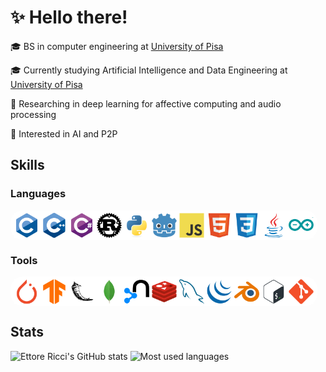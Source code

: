 # ✨ Hello there!

  🎓 BS in computer engineering at [University of Pisa](https://www.unipi.it/)

  🎓 Currently studying Artificial Intelligence and Data Engineering at [University of Pisa](https://www.unipi.it/)

  🔎 Researching in deep learning for affective computing and audio processing

  🧩 Interested in AI and P2P

## Skills

### Languages

<div style="background-color: white; border-radius: 20px; padding: 4px 6px 0 6px; width: fit-content">

<img src="https://raw.githubusercontent.com/devicons/devicon/6910f0503efdd315c8f9b858234310c06e04d9c0/icons/c/c-original.svg" alt="C" width=40/>
<img src="https://raw.githubusercontent.com/devicons/devicon/6910f0503efdd315c8f9b858234310c06e04d9c0/icons/cplusplus/cplusplus-original.svg" alt="C" width=40/>
<img src="https://raw.githubusercontent.com/devicons/devicon/6910f0503efdd315c8f9b858234310c06e04d9c0/icons/csharp/csharp-original.svg" alt="C#" width=40/>
<img src="https://raw.githubusercontent.com/devicons/devicon/6910f0503efdd315c8f9b858234310c06e04d9c0/icons/rust/rust-original.svg" alt="Rust" width=40/>
<img src="https://raw.githubusercontent.com/devicons/devicon/6910f0503efdd315c8f9b858234310c06e04d9c0/icons/python/python-original.svg" alt="Python" width=40/>
<img src="https://raw.githubusercontent.com/devicons/devicon/6910f0503efdd315c8f9b858234310c06e04d9c0/icons/godot/godot-original.svg" alt="Godot" width=40/>
<img src="https://raw.githubusercontent.com/devicons/devicon/6910f0503efdd315c8f9b858234310c06e04d9c0/icons/javascript/javascript-original.svg" alt="JavaScript" width=40/>
<img src="https://raw.githubusercontent.com/devicons/devicon/6910f0503efdd315c8f9b858234310c06e04d9c0/icons/html5/html5-original.svg" alt="HTML" width=40/>
<img src="https://raw.githubusercontent.com/devicons/devicon/6910f0503efdd315c8f9b858234310c06e04d9c0/icons/css3/css3-original.svg" alt="CSS" width=40/>
<img src="https://raw.githubusercontent.com/devicons/devicon/6910f0503efdd315c8f9b858234310c06e04d9c0/icons/java/java-original.svg" alt="Java" width=40/>
<img src="https://raw.githubusercontent.com/devicons/devicon/6910f0503efdd315c8f9b858234310c06e04d9c0/icons/arduino/arduino-original.svg" alt="Arduino" width=40/>

</div>

### Tools

<div style="background-color: white; border-radius: 20px; padding: 4px 6px 0 6px; width: fit-content">

<img src="https://raw.githubusercontent.com/devicons/devicon/6910f0503efdd315c8f9b858234310c06e04d9c0/icons/pytorch/pytorch-original.svg" alt="Pytorch" width=40/>
<img src="https://raw.githubusercontent.com/devicons/devicon/6910f0503efdd315c8f9b858234310c06e04d9c0/icons/tensorflow/tensorflow-original.svg" alt="Tensorflow" width=40/>
<img src="https://raw.githubusercontent.com/devicons/devicon/6910f0503efdd315c8f9b858234310c06e04d9c0/icons/flask/flask-original.svg" alt="Flask" width=40/>
<img src="https://raw.githubusercontent.com/devicons/devicon/6910f0503efdd315c8f9b858234310c06e04d9c0/icons/mongodb/mongodb-original.svg" alt="MongoDB" width=40/>
<img src="https://raw.githubusercontent.com/devicons/devicon/6910f0503efdd315c8f9b858234310c06e04d9c0/icons/neo4j/neo4j-original.svg" alt="Neo4j" width=40/>
<img src="https://raw.githubusercontent.com/devicons/devicon/6910f0503efdd315c8f9b858234310c06e04d9c0/icons/redis/redis-original.svg" alt="Redis" width=40/>
<img src="https://raw.githubusercontent.com/devicons/devicon/6910f0503efdd315c8f9b858234310c06e04d9c0/icons/mysql/mysql-original.svg" alt="Mysql" width=40/>
<img src="https://raw.githubusercontent.com/devicons/devicon/6910f0503efdd315c8f9b858234310c06e04d9c0/icons/jquery/jquery-original.svg" alt="Jquery" width=40/>
<img src="https://raw.githubusercontent.com/devicons/devicon/6910f0503efdd315c8f9b858234310c06e04d9c0/icons/blender/blender-original.svg" alt="Blender" width=40/>
<img src="https://raw.githubusercontent.com/devicons/devicon/6910f0503efdd315c8f9b858234310c06e04d9c0/icons/bash/bash-original.svg" alt="Bash" width=40/>
<img src="https://raw.githubusercontent.com/devicons/devicon/6910f0503efdd315c8f9b858234310c06e04d9c0/icons/git/git-original.svg" alt="Git" width=40/>

</div>

## Stats

![Ettore Ricci's GitHub stats](https://github-readme-stats.vercel.app/api?username=etto48&show_icons=true&theme=tokyonight)
![Most used languages](https://github-readme-stats.vercel.app/api/top-langs?username=etto48&show_icons=true&locale=en&layout=compact&theme=tokyonight)
